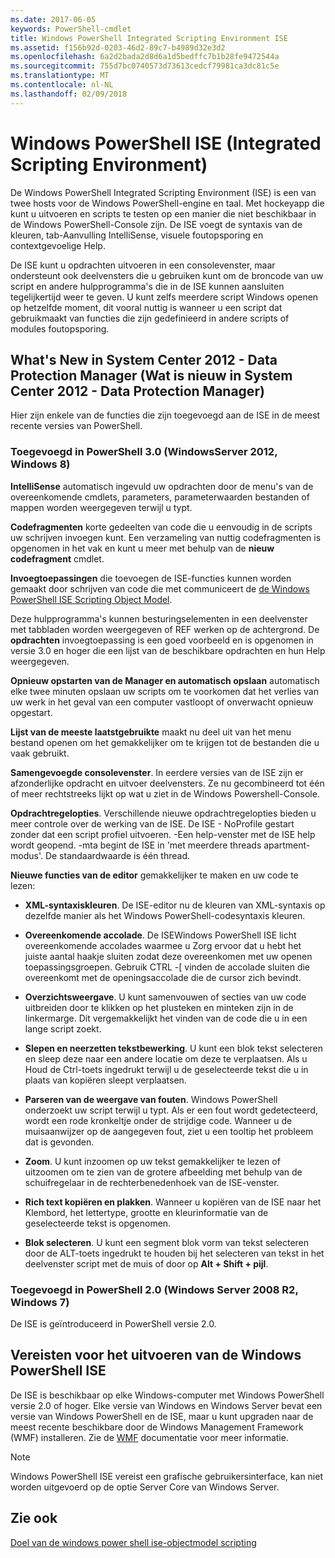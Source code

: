 ```yaml
---
ms.date: 2017-06-05
keywords: PowerShell-cmdlet
title: Windows PowerShell Integrated Scripting Environment ISE
ms.assetid: f156b92d-0203-46d2-89c7-b4989d32e3d2
ms.openlocfilehash: 6a2d2bada2d8d6a1d5bedffc7b1b28fe9472544a
ms.sourcegitcommit: 755d7bc0740573d73613cedcf79981ca3dc81c5e
ms.translationtype: MT
ms.contentlocale: nl-NL
ms.lasthandoff: 02/09/2018
---
```

# <a name="windows-powershell-integrated-scripting-environment-ise"></a>Windows PowerShell ISE (Integrated Scripting Environment)

De Windows PowerShell Integrated Scripting Environment (ISE) is een van twee hosts voor de Windows PowerShell-engine en taal. Met hockeyapp die kunt u uitvoeren en scripts te testen op een manier die niet beschikbaar in de Windows PowerShell-Console zijn. De ISE voegt de syntaxis van de kleuren, tab-Aanvulling IntelliSense, visuele foutopsporing en contextgevoelige Help.

De ISE kunt u opdrachten uitvoeren in een consolevenster, maar ondersteunt ook deelvensters die u gebruiken kunt om de broncode van uw script en andere hulpprogramma's die in de ISE kunnen aansluiten tegelijkertijd weer te geven. U kunt zelfs meerdere script Windows openen op hetzelfde moment, dit vooral nuttig is wanneer u een script dat gebruikmaakt van functies die zijn gedefinieerd in andere scripts of modules foutopsporing.

## <a name="whats-new"></a>What's New in System Center 2012 - Data Protection Manager (Wat is nieuw in System Center 2012 - Data Protection Manager)

Hier zijn enkele van de functies die zijn toegevoegd aan de ISE in de meest recente versies van PowerShell.

### <a name="added-in-powershell-30-windows-server-2012-windows-8"></a>Toegevoegd in PowerShell 3.0 (WindowsServer 2012, Windows 8)

**IntelliSense** automatisch ingevuld uw opdrachten door de menu's van de overeenkomende cmdlets, parameters, parameterwaarden bestanden of mappen worden weergegeven terwijl u typt.

**Codefragmenten** korte gedeelten van code die u eenvoudig in de scripts uw schrijven invoegen kunt. Een verzameling van nuttig codefragmenten is opgenomen in het vak en kunt u meer met behulp van de **nieuw codefragment** cmdlet.

**Invoegtoepassingen** die toevoegen de ISE-functies kunnen worden gemaakt door schrijven van code die met communiceert de [de Windows PowerShell ISE Scripting Object Model](../../core-powershell/ise/The-ISE-Object-Model-Hierarchy.md).

Deze hulpprogramma's kunnen besturingselementen in een deelvenster met tabbladen worden weergegeven of REF werken op de achtergrond. De **opdrachten** invoegtoepassing is een goed voorbeeld en is opgenomen in versie 3.0 en hoger die een lijst van de beschikbare opdrachten en hun Help weergegeven.

**Opnieuw opstarten van de Manager en automatisch opslaan** automatisch elke twee minuten opslaan uw scripts om te voorkomen dat het verlies van uw werk in het geval van een computer vastloopt of onverwacht opnieuw opgestart.

**Lijst van de meeste laatstgebruikte** maakt nu deel uit van het menu bestand openen om het gemakkelijker om te krijgen tot de bestanden die u vaak gebruikt.

**Samengevoegde consolevenster**. In eerdere versies van de ISE zijn er afzonderlijke opdracht en uitvoer deelvensters. Ze nu gecombineerd tot één of meer rechtstreeks lijkt op wat u ziet in de Windows Powershell-Console.

**Opdrachtregelopties**. Verschillende nieuwe opdrachtregelopties bieden u meer controle over de werking van de ISE. De ISE - NoProfile gestart zonder dat een script profiel uitvoeren. -Een help-venster met de ISE help wordt geopend. -mta begint de ISE in 'met meerdere threads apartment-modus'. De standaardwaarde is één thread.

**Nieuwe functies van de editor** gemakkelijker te maken en uw code te lezen:

- **XML-syntaxiskleuren**. De ISE-editor nu de kleuren van XML-syntaxis op dezelfde manier als het Windows PowerShell-codesyntaxis kleuren.

- **Overeenkomende accolade**. De ISEWindows PowerShell ISE licht overeenkomende accolades waarmee u Zorg ervoor dat u hebt het juiste aantal haakje sluiten zodat deze overeenkomen met uw openen toepassingsgroepen. Gebruik CTRL -\[ vinden de accolade sluiten die overeenkomt met de openingsaccolade die de cursor zich bevindt.

- **Overzichtsweergave**. U kunt samenvouwen of secties van uw code uitbreiden door te klikken op het plusteken en minteken zijn in de linkermarge. Dit vergemakkelijkt het vinden van de code die u in een lange script zoekt.

- **Slepen en neerzetten tekstbewerking**. U kunt een blok tekst selecteren en sleep deze naar een andere locatie om deze te verplaatsen. Als u Houd de Ctrl-toets ingedrukt terwijl u de geselecteerde tekst die u in plaats van kopiëren sleept verplaatsen.

- **Parseren van de weergave van fouten**. Windows PowerShell onderzoekt uw script terwijl u typt. Als er een fout wordt gedetecteerd, wordt een rode kronkeltje onder de strijdige code. Wanneer u de muisaanwijzer op de aangegeven fout, ziet u een tooltip het probleem dat is gevonden.

- **Zoom**. U kunt inzoomen op uw tekst gemakkelijker te lezen of uitzoomen om te zien van de grotere afbeelding met behulp van de schuifregelaar in de rechterbenedenhoek van de ISE-venster.

- **Rich text kopiëren en plakken**. Wanneer u kopiëren van de ISE naar het Klembord, het lettertype, grootte en kleurinformatie van de geselecteerde tekst is opgenomen.

- **Blok selecteren**. U kunt een segment blok vorm van tekst selecteren door de ALT-toets ingedrukt te houden bij het selecteren van tekst in het deelvenster script met de muis of door op **Alt + Shift + pijl**.

### <a name="added-in-powershell-20-windows-server-2008-r2-windows-7"></a>Toegevoegd in PowerShell 2.0 (Windows Server 2008 R2, Windows 7)

De ISE is geïntroduceerd in PowerShell versie 2.0.

## <a name="requirements-for-running-the-windows-powershell-ise"></a>Vereisten voor het uitvoeren van de Windows PowerShell ISE

De ISE is beschikbaar op elke Windows-computer met Windows PowerShell versie 2.0 of hoger. Elke versie van Windows en Windows Server bevat een versie van Windows PowerShell en de ISE, maar u kunt upgraden naar de meest recente beschikbare door de Windows Management Framework (WMF) installeren. Zie de [WMF](/powershell/wmf/readme) documentatie voor meer informatie.

> [!NOTE]
> Windows PowerShell ISE vereist een grafische gebruikersinterface, kan niet worden uitgevoerd op de optie Server Core van Windows Server.

## <a name="see-also"></a>Zie ook

[Doel van de windows power shell ise-objectmodel scripting](../../core-powershell/ise/Purpose-of-the-Windows-PowerShell-ISE-Scripting-Object-Model.md)
